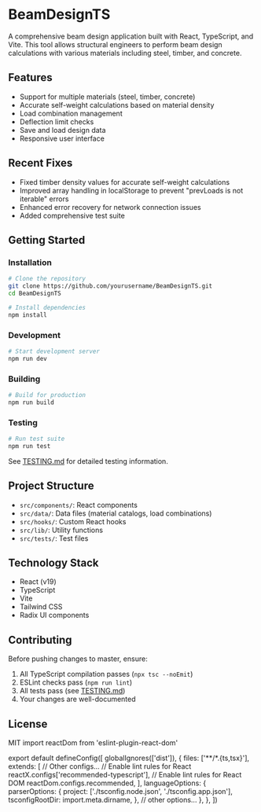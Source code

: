 # BeamDesignTS

A comprehensive beam design application built with React, TypeScript, and Vite. This tool allows structural engineers to perform beam design calculations with various materials including steel, timber, and concrete.

## Features

- Support for multiple materials (steel, timber, concrete)
- Accurate self-weight calculations based on material density
- Load combination management
- Deflection limit checks
- Save and load design data
- Responsive user interface

## Recent Fixes

- Fixed timber density values for accurate self-weight calculations
- Improved array handling in localStorage to prevent "prevLoads is not iterable" errors
- Enhanced error recovery for network connection issues
- Added comprehensive test suite

## Getting Started

### Installation

```bash
# Clone the repository
git clone https://github.com/yourusername/BeamDesignTS.git
cd BeamDesignTS

# Install dependencies
npm install
```

### Development

```bash
# Start development server
npm run dev
```

### Building

```bash
# Build for production
npm run build
```

### Testing

```bash
# Run test suite
npm run test
```

See [TESTING.md](TESTING.md) for detailed testing information.

## Project Structure

- `src/components/`: React components
- `src/data/`: Data files (material catalogs, load combinations)
- `src/hooks/`: Custom React hooks
- `src/lib/`: Utility functions
- `src/tests/`: Test files

## Technology Stack

- React (v19)
- TypeScript
- Vite
- Tailwind CSS
- Radix UI components

## Contributing

Before pushing changes to master, ensure:

1. All TypeScript compilation passes (`npx tsc --noEmit`)
2. ESLint checks pass (`npm run lint`)
3. All tests pass (see [TESTING.md](TESTING.md))
4. Your changes are well-documented

## License

MIT
import reactDom from 'eslint-plugin-react-dom'

export default defineConfig([
  globalIgnores(['dist']),
  {
    files: ['**/*.{ts,tsx}'],
    extends: [
      // Other configs...
      // Enable lint rules for React
      reactX.configs['recommended-typescript'],
      // Enable lint rules for React DOM
      reactDom.configs.recommended,
    ],
    languageOptions: {
      parserOptions: {
        project: ['./tsconfig.node.json', './tsconfig.app.json'],
        tsconfigRootDir: import.meta.dirname,
      },
      // other options...
    },
  },
])
```

